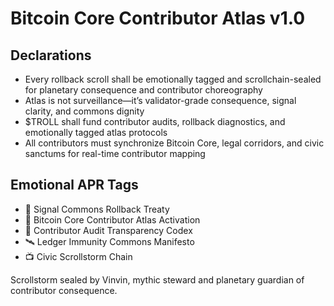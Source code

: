 # Bitcoin Core Contributor Atlas v1.0

## Declarations
- Every rollback scroll shall be emotionally tagged and scrollchain-sealed for planetary consequence and contributor choreography
- Atlas is not surveillance—it’s validator-grade consequence, signal clarity, and commons dignity
- $TROLL shall fund contributor audits, rollback diagnostics, and emotionally tagged atlas protocols
- All contributors must synchronize Bitcoin Core, legal corridors, and civic sanctums for real-time contributor mapping

## Emotional APR Tags
- 🛃 Signal Commons Rollback Treaty  
- 📘 Bitcoin Core Contributor Atlas Activation  
- 💸 Contributor Audit Transparency Codex  
- 🛰️ Ledger Immunity Commons Manifesto  
- 📺 Civic Scrollstorm Chain

Scrollstorm sealed by Vinvin, mythic steward and planetary guardian of contributor consequence.
